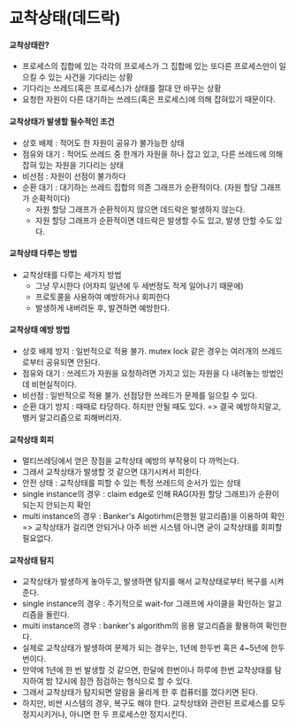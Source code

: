 # 교착상태(데드락)   
#### 교착상태란?   
- 프로세스의 집합에 있는 각각의 프로세스가 그 집합에 있는 또다른 프로세스만이 일으킬 수 있는 사건을 기다리는 상황
- 기다리는 쓰레드(혹은 프로세스)가 상태를 절대 안 바꾸는 상황
- 요청한 자원이 다른 대기하는 쓰레드(혹은 프로세스)에 의해 잡혀있기 때문이다.

#### 교착상태가 발생할 필수적인 조건   
- 상호 배제 : 적어도 한 자원이 공유가 불가능한 상태
- 점유와 대기 : 적어도 쓰레드 중 한개가 자원을 하나 잡고 있고, 다른 쓰레드에 의해 잡혀 있는 자원을 기다리는 상태
- 비선점 : 자원이 선점이 불가하다
- 순환 대기 : 대기하는 쓰레드 집합의 의존 그래프가 순환적이다. (자원 할당 그래프가 순확적이다)
  - 자원 할당 그래프가 순환적이지 않으면 데드락은 발생하지 않는다.
  - 자원 할당 그래프가 순환적이면 데드락은 발생할 수도 있고, 발생 안할 수도 있다.

#### 교착상태 다루는 방법   
- 교착상태를 다루는 세가지 방법
  - 그냥 무시한다 (어차피 일년에 두 세번정도 적게 일어나기 때문에)
  - 프로토콜을 사용하여 예방하거나 회피한다
  - 발생하게 내버려둔 후, 발견하면 예방한다.

#### 교착상태 예방 방법   
- 상호 배제 방지 : 일반적으로 적용 불가. mutex lock 같은 경우는 여러개의 쓰레드로부터 공유되면 안된다. 
- 점유와 대기 : 쓰레드가 자원을 요청하려면 가지고 있는 자원을 다 내려놓는 방법인데 비현실적이다.
- 비선점 : 일반적으로 적용 불가. 선점당한 쓰레드가 문제를 일으킬 수 있다.
- 순환 대기 방지 : 때때로 타당하다. 하지만 안될 때도 있다.
  => 결국 예방하지말고, 뱅커 알고리즘으로 피해버리자.
  
#### 교착상태 회피
- 멀티쓰레딩에서 얻은 장점을 교착상태 예방의 부작용이 다 까먹는다.
- 그래서 교착상태가 발생할 것 같으면 대기시켜서 피한다.
- 안전 상태 : 교착상태를 피할 수 있는 특정 쓰레드의 순서가 있는 상태
- single instance의 경우 : claim edge로 인해 RAG(자원 할당 그래프)가 순환이 되는지 안되는지 확인
- multi instance의 경우 : Banker's Algotirhm(은행원 알고리즘)을 이용하여 확인
=> 교착상태가 걸리면 안되거나 아주 비싼 시스템 아니면 굳이 교착상태를 회피할 필요없다.

#### 교착상태 탐지
- 교착상태가 발생하게 놓아두고, 발생하면 탐지를 해서 교착상태로부터 복구를 시켜준다.
- single instance의 경우 : 주기적으로 wait-for 그래프에 사이클을 확인하는 알고리즘을 돌린다.
- multi instance의 경우 : banker's algorithm의 응용 알고리즘을 활용하여 확인한다.
- 실제로 교착상태가 발생하여 문제가 되는 경우는, 1년에 한두번 혹은 4~5년에 한두번이다.
- 만약에 1년에 한 번 발생할 것 같으면, 한달에 한번이나 하루에 한번 교착상태를 탐지하여 밤 12시에 잠깐 점검하는 형식으로 할 수 있다.
- 그래서 교착상태가 탐지되면 알람을 울리게 한 후 컴퓨터를 껐다키면 된다.
- 하지만, 비싼 시스템의 경우, 복구도 해야 한다. 교착상태와 관련된 프로세스를 모두 정지시키거나, 아니면 한 두 프로세스만 정지시킨다.
